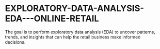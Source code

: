 # EXPLORATORY-DATA-ANALYSIS-EDA---ONLINE-RETAIL
The goal is to perform exploratory data analysis (EDA) to uncover patterns, trends, and insights that can help the retail business make informed decisions.
